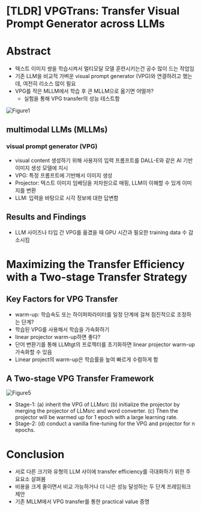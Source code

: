 # [TLDR] VPGTrans: Transfer Visual Prompt Generator across LLMs 

# Abstract
- 텍스트 이미지 쌍을 학습시켜서 멀티모달 모델 훈련시키는건 공수 많이 드는 작업임
- 기존 LLM을 비교적 가벼운 visual prompt generator (VPG)와 연결하려고 했는데, 여전히 리소스 많이 필요
- VPG를 작은 MLLM에서 학습 후 큰 MLLM으로 옮기면 어떨까?
    - 실험을 통해 VPG transfer의 성능 테스트함


![Figure1](https://github.com/jaealways/must-read-paper-CV-daily/assets/71856506/ee4aeacc-8e30-4c4b-8c31-181f6817a87d)


## multimodal LLMs (MLLMs)
### visual prompt generator (VPG)
- visual content 생성하기 위해 사용자의 입력 프롬프트를 DALL-E와 같은 AI 기반 이미지 생성 모델에 지시
- VPG: 특정 프롬프트에 기반해서 이미지 생성
- Projector: 텍스트 이미지 임베딩을 저차원으로 매핑, LLM이 이해할 수 있게 이미지를 변환
- LLM: 입력을 바탕으로 시각 정보에 대한 답변함

## Results and Findings
- LLM 사이즈나 타입 간 VPG를 옮겼을 때 GPU 시간과 필요한 training data 수 감소시킴

# Maximizing the Transfer Efficiency with a Two-stage Transfer Strategy
##  Key Factors for VPG Transfer
- warm-up: 학습속도 또는 하이퍼파라미터를 일정 단계에 걸쳐 점진적으로 조정하는 단계?
- 학습된 VPG를 사용해서 학습을 가속화하기
- linear projector warm-up하면 좋다?
- 단어 변환기를 통해 LLMtgt의 프로젝터를 초기화하면 linear projector warm-up 가속화할 수 있음
- Linear project의 warm-up은 학습률을 높여 빠르게 수렴하게 함

## A Two-stage VPG Transfer Framework
![Figure5](https://github.com/jaealways/must-read-paper-CV-daily/assets/71856506/5224cbd8-d498-4570-9f69-1f73aa5080a6)
- Stage-1: (a) inherit the VPG of LLMsrc (b) initialize the projector by merging the projector of LLMsrc and word converter. (c) Then the projector will be warmed up for 1 epoch with a large learning rate.
- Stage-2: (d) conduct a vanilla fine-tuning for the VPG and projector for n epochs.

# Conclusion
- 서로 다른 크기와 유형의 LLM 사이에 transfer efficiency를 극대화하기 위한 주요요소 살펴봄
- 비용을 크게 줄이면서 비교 가능하거나 더 나은 성능 달성하는 두 단계 프레임워크 제안
- 기존 MLLM에서 VPG transfer를 통한 practical value 증명



